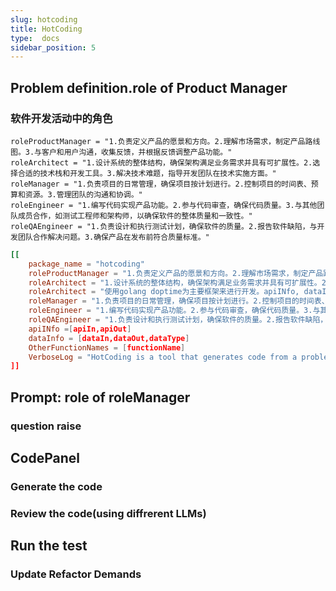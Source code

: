 ```yaml
---
slug: hotcoding
title: HotCoding
type:  docs
sidebar_position: 5
---
```


## Problem definition.role of Product Manager
### 软件开发活动中的角色
    roleProductManager = "1.负责定义产品的愿景和方向。2.理解市场需求，制定产品路线图。3.与客户和用户沟通，收集反馈，并根据反馈调整产品功能。"
    roleArchitect = "1.设计系统的整体结构，确保架构满足业务需求并具有可扩展性。2.选择合适的技术栈和开发工具。3.解决技术难题，指导开发团队在技术实施方面。"
    roleManager = "1.负责项目的日常管理，确保项目按计划进行。2.控制项目的时间表、预算和资源。3.管理团队的沟通和协调。"
    roleEngineer = "1.编写代码实现产品功能。2.参与代码审查，确保代码质量。3.与其他团队成员合作，如测试工程师和架构师，以确保软件的整体质量和一致性。"
    roleQAEngineer = "1.负责设计和执行测试计划，确保软件的质量。2.报告软件缺陷，与开发团队合作解决问题。3.确保产品在发布前符合质量标准。"
```toml
[[
    package_name = "hotcoding"
    roleProductManager = "1.负责定义产品的愿景和方向。2.理解市场需求，制定产品路线图。3.与客户和用户沟通，收集反馈，并根据反馈调整产品功能。"
    roleArchitect = "1.设计系统的整体结构，确保架构满足业务需求并具有可扩展性。2.选择合适的技术栈和开发工具。3.解决技术难题，指导开发团队在技术实施方面。"
    roleArchitect = "使用golang doptime为主要框架来进行开发。apiINfo, dataInfo, OtherFunctionNames, VerboseLog"
    roleManager = "1.负责项目的日常管理，确保项目按计划进行。2.控制项目的时间表、预算和资源。3.管理团队的沟通和协调。"
    roleEngineer = "1.编写代码实现产品功能。2.参与代码审查，确保代码质量。3.与其他团队成员合作，如测试工程师和架构师，以确保软件的整体质量和一致性。"
    roleQAEngineer = "1.负责设计和执行测试计划，确保软件的质量。2.报告软件缺陷，与开发团队合作解决问题。3.确保产品在发布前符合质量标准。"
    apiINfo =[apiIn,apiOut]
    dataInfo = [dataIn,dataOut,dataType]
    OtherFunctionNames = [functionName]
    VerboseLog = "HotCoding is a tool that generates code from a problem definition"
]]
```

## Prompt: role of roleManager
### question raise




## CodePanel
### Generate the code
### Review the code(using diffrerent LLMs)

## Run the test

### Update Refactor Demands